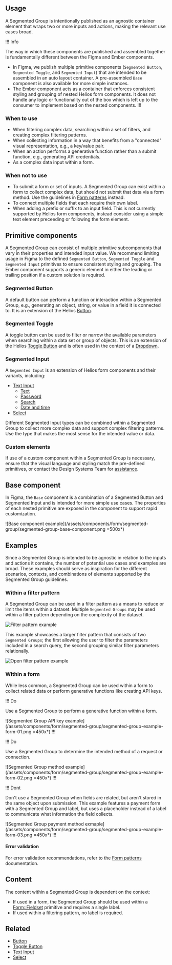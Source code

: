 ## Usage

A Segmented Group is intentionally published as an agnostic container element that wraps two or more inputs and actions, making the relevant use cases broad.

!!! Info

The way in which these components are published and assembled together is fundamentally different between the Figma and Ember components.

- In Figma, we publish multiple primitive components (`Segmented Button`, `Segmented Toggle`, and `Segmented Input`) that are intended to be assembled in an auto layout container. A pre-assembled `Base` component is also available for more simple instances.
- The Ember component acts as a container that enforces consistent styling and grouping of nested Helios form components. It does not handle any logic or functionality out of the box which is left up to the consumer to implement based on the nested components.
!!!

### When to use

- When filtering complex data, searching within a set of filters, and creating complex filtering patterns.
- When collecting information in a way that benefits from a "connected" visual representation, e.g., a key/value pair.
- When an action performs a generative function rather than a submit function, e.g., generating API credentials.
- As a complex data input within a form.

### When not to use

- To submit a form or set of inputs. A Segmented Group can exist within a form to collect complex data, but should not submit that data via a form method. Use the guidelines in [Form patterns](/patterns/form-patterns) instead.
- To connect multiple fields that each require their own label.
- When adding a prefix or suffix to an input field. This is not currently supported by Helios form components, instead consider using a simple text element preceeding or following the form element.

## Primitive components

A Segmented Group can consist of multiple primitive subcomponents that vary in their properties and intended input value. We recommend limiting usage in Figma to the defined `Segmented Button`, `Segmented Toggle` and `Segmented Input` primitives to ensure consistent styling and grouping. The Ember component supports a generic element in either the leading or trailing position if a custom solution is required.

### Segmented Button

A default button can perform a function or interaction within a Segmented Group, e.g., generating an object, string, or value in a field it is connected to. It is an extension of the Helios [Button](/components/button).

### Segmented Toggle

A toggle button can be used to filter or narrow the available parameters when searching within a data set or group of objects. This is an extension of the Helios [Toggle Button](/components/dropdown#toggle) and is often used in the context of a [Dropdown](/components/dropdown).

### Segmented Input

A `Segmented Input` is an extension of Helios form components and their variants, including:

- [Text Input](/components/form/text-input)
    - [Text](/components/form/text-input#text)
    - [Password](/components/form/text-input#password)
    - [Search](/components/form/text-input#search)
    - [Date and time](/components/form/text-input#date-and-time)
- [Select](/components/form/select)

Different Segmented Input types can be combined within a Segmented Group to collect more complex data and support complex filtering patterns. Use the type that makes the most sense for the intended value or data.

### Custom elements

If use of a custom component within a Segmented Group is necessary, ensure that the visual language and styling match the pre-defined primitives, or contact the Design Systems Team for [assistance](/about/support).

## Base component

In Figma, the `Base` component is a combination of a Segmented Button and Segmented Input and is intended for more simple use cases. The properties of each nested primitive are exposed in the component to support rapid customization.

![Base component example](/assets/components/form/segmented-group/segmented-group-base-component.png =500x*)

## Examples

Since a Segmented Group is intended to be agnostic in relation to the inputs and actions it contains, the number of potential use cases and examples are broad. These examples should serve as inspiration for the different scenarios, contexts, and combinations of elements supported by the Segmented Group guidelines.

### Within a filter pattern

A Segmented Group can be used in a filter pattern as a means to reduce or limit the items within a dataset. Multiple `Segmented Groups` may be used within a filter pattern depending on the complexity of the dataset.

![Filter pattern example](/assets/components/form/segmented-group/segmented-group-example-filter-pattern-01.png)

This example showcases a larger filter pattern that consists of two `Segmented Groups`; the first allowing the user to filter the parameters included in a search query, the second grouping similar filter parameters relationally.

![Open filter pattern example](/assets/components/form/segmented-group/segmented-group-example-filter-pattern-01-open.png)

### Within a form

While less common, a Segmented Group can be used within a form to collect related data or perform generative functions like creating API keys.

!!! Do

Use a Segmented Group to perform a generative function within a form.

![Segmented Group API key example](/assets/components/form/segmented-group/segmented-group-example-form-01.png =450x*)
!!!

!!! Do

Use a Segmented Group to determine the intended method of a request or connection.

![Segmented Group method example](/assets/components/form/segmented-group/segmented-group-example-form-02.png =450x*)
!!!

!!! Dont

Don't use a Segmented Group when fields are related, but aren't stored in the same object upon submission. This example features a payment form with a Segmented Group and label, but uses a placeholder instead of a label to communicate what information the field collects.

![Segmented Group payment method exmaple](/assets/components/form/segmented-group/segmented-group-example-form-03.png =450x*)
!!!

#### Error validation

For error validation recommendations, refer to the [Form patterns](/patterns/form-patterns) documentation.

## Content

The content within a Segmented Group is dependent on the context:

- If used in a form, the Segmented Group should be used within a [Form::Fieldset](/components/form/primitives) primitive and requires a single label.
- If used within a filtering pattern, no label is required.

## Related

- [Button](/components/button)
- [Toggle Button](/components/toggle-button)
- [Text Input](/components/form/text-input)
- [Select](/components/form/select)